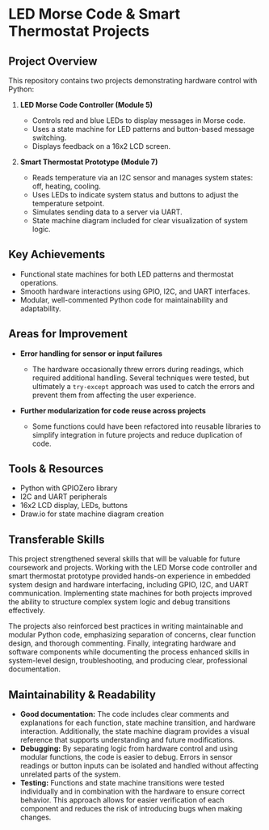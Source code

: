 
# LED Morse Code & Smart Thermostat Projects

## Project Overview
This repository contains two projects demonstrating hardware control with Python:

1. **LED Morse Code Controller (Module 5)**
   - Controls red and blue LEDs to display messages in Morse code.
   - Uses a state machine for LED patterns and button-based message switching.
   - Displays feedback on a 16x2 LCD screen.

2. **Smart Thermostat Prototype (Module 7)**
   - Reads temperature via an I2C sensor and manages system states: off, heating, cooling.
   - Uses LEDs to indicate system status and buttons to adjust the temperature setpoint.
   - Simulates sending data to a server via UART.
   - State machine diagram included for clear visualization of system logic.

## Key Achievements
- Functional state machines for both LED patterns and thermostat operations.
- Smooth hardware interactions using GPIO, I2C, and UART interfaces.
- Modular, well-commented Python code for maintainability and adaptability.


## Areas for Improvement
- **Error handling for sensor or input failures**  
  - The hardware occasionally threw errors during readings, which required additional handling. Several techniques were tested, but ultimately a `try-except` approach was used to catch the errors and prevent them from affecting the user experience.

- **Further modularization for code reuse across projects**  
  - Some functions could have been refactored into reusable libraries to simplify integration in future projects and reduce duplication of code.


## Tools & Resources
- Python with GPIOZero library
- I2C and UART peripherals
- 16x2 LCD display, LEDs, buttons
- Draw.io for state machine diagram creation


## Transferable Skills

This project strengthened several skills that will be valuable for future coursework and projects. Working with the LED Morse code controller and smart thermostat prototype provided hands-on experience in embedded system design and hardware interfacing, including GPIO, I2C, and UART communication. Implementing state machines for both projects improved the ability to structure complex system logic and debug transitions effectively.  

The projects also reinforced best practices in writing maintainable and modular Python code, emphasizing separation of concerns, clear function design, and thorough commenting. Finally, integrating hardware and software components while documenting the process enhanced skills in system-level design, troubleshooting, and producing clear, professional documentation.

## Maintainability & Readability
- **Good documentation:** The code includes clear comments and explanations for each function, state machine transition, and hardware interaction. Additionally, the state machine diagram provides a visual reference that supports understanding and future modifications.  
- **Debugging:** By separating logic from hardware control and using modular functions, the code is easier to debug. Errors in sensor readings or button inputs can be isolated and handled without affecting unrelated parts of the system.  
- **Testing:** Functions and state machine transitions were tested individually and in combination with the hardware to ensure correct behavior. This approach allows for easier verification of each component and reduces the risk of introducing bugs when making changes.  